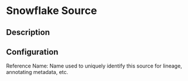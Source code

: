 
# Snowflake Source

Description
---

Configuration
---

Reference Name: Name used to uniquely identify this source for lineage, annotating metadata, etc.